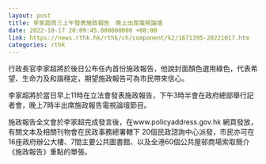 ```yaml
---
layout: post
title: 李家超周三上午發表施政報告　晚上出席電視論壇
date: 2022-10-17 20:09:45.000000000 +08:00
link: https://news.rthk.hk/rthk/ch/component/k2/1671395-20221017.htm
categories: rthk
---
```


行政長官李家超將於後日公布任內首份施政報告，他說封面顏色選用綠色，代表希望、生命力及和諧穩定，期望施政報告可為市民帶來信心。

李家超將於當日早上11時在立法會發表施政報告，下午3時半會在政府總部舉行記者會，晚上7時半出席施政報告電視論壇節目。

施政報告全文會於李家超完成發言後，在www.policyaddress.gov.hk 網頁發放，有關文本及相關刊物會在民政事務總署轄下 20個民政諮詢中心派發，市民亦可在16座政府辦公大樓、7間主要公共圖書館、以及全港60個公共屋邨商場索取簡介《施政報告》重點的單張。
